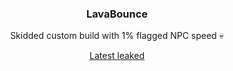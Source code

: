 <div align="center">

### LavaBounce
Skidded custom build with 1% flagged NPC speed :skull:

[Latest leaked](lavabounce-b11(1).jar)